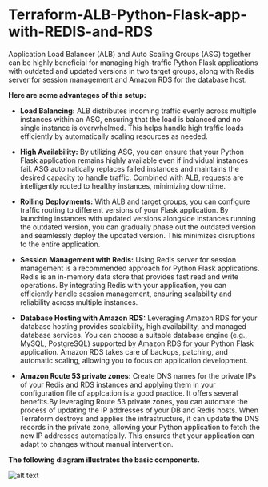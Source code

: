 # Terraform-ALB-Python-Flask-app-with-REDIS-and-RDS
Application Load Balancer (ALB) and Auto Scaling Groups (ASG) together can be highly beneficial for managing high-traffic Python Flask applications with outdated and updated versions in two target groups, along with Redis server for session management and Amazon RDS for the database host.

**Here are some advantages of this setup:**

- **Load Balancing:** ALB distributes incoming traffic evenly across multiple instances within an ASG, ensuring that the load is balanced and no single instance is overwhelmed. This helps handle high traffic loads efficiently by automatically scaling resources as needed.

- **High Availability:** By utilizing ASG, you can ensure that your Python Flask application remains highly available even if individual instances fail. ASG automatically replaces failed instances and maintains the desired capacity to handle traffic. Combined with ALB, requests are intelligently routed to healthy instances, minimizing downtime.

- **Rolling Deployments:** With ALB and target groups, you can configure traffic routing to different versions of your Flask application. By launching instances with updated versions alongside instances running the outdated version, you can gradually phase out the outdated version and seamlessly deploy the updated version. This minimizes disruptions to the entire application.

- **Session Management with Redis:** Using Redis server for session management is a recommended approach for Python Flask applications. Redis is an in-memory data store that provides fast read and write operations. By integrating Redis with your application, you can efficiently handle session management, ensuring scalability and reliability across multiple instances.

- **Database Hosting with Amazon RDS:** Leveraging Amazon RDS for your database hosting provides scalability, high availability, and managed database services. You can choose a suitable database engine (e.g., MySQL, PostgreSQL) supported by Amazon RDS for your Python Flask application. Amazon RDS takes care of backups, patching, and automatic scaling, allowing you to focus on application development.

- **Amazon Route 53 private zones:** Create DNS names for the private IPs of your Redis and RDS instances and applying them in your configuration file  of applcation is a good practice. It offers several benefits.By leveraging Route 53 private zones, you can automate the process of updating the IP addresses of your DB and Redis hosts. When Terraform destroys and applies the infrastructure, it can update the DNS records in the private zone, allowing your Python application to fetch the new IP addresses automatically. This ensures that your application can adapt to changes without manual intervention.


**The following diagram illustrates the basic components.**

![alt text](https://i.ibb.co/rQG8FBc/Whats-App-Image-2023-05-20-at-9-22-23-PM-1.jpg)

